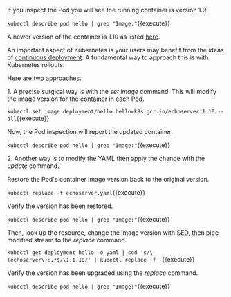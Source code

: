 If you inspect the Pod you will see the running container is version 1.9.

`kubectl describe pod hello | grep "Image:"`{{execute}}

A newer version of the container is 1.10 as listed [here](https://console.cloud.google.com/gcr/images/google-containers/GLOBAL/echoserver?gcrImageListsize=30).

An important aspect of Kubernetes is your users may benefit from the ideas of [continuous deployment](https://martinfowler.com/bliki/ContinuousDelivery.html). A fundamental way to approach this is with Kubernetes rollouts.

Here are two approaches.

1\. A precise surgical way is with the _set image_ command. This will modify the image version for the container in each Pod.

`kubectl set image deployment/hello hello=k8s.gcr.io/echoserver:1.10 --all`{{execute}}

Now, the Pod inspection will report the updated container.

`kubectl describe pod hello | grep "Image:"`{{execute}}

2\. Another way is to modify the YAML then apply the change with the _update_ command.

Restore the Pod's container image version back to the original version.

`kubectl replace -f echoserver.yaml`{{execute}}

Verify the version has been restored.

`kubectl describe pod hello | grep "Image:"`{{execute}}

Then, look up the resource, change the image version with SED, then pipe modified stream to the _replace_ command.

`kubectl get deployment hello -o yaml | sed 's/\(echoserver\):.*$/\1:1.10/' | kubectl replace -f -`{{execute}}

Verify the version has been upgraded using the _replace_ command.

`kubectl describe pod hello | grep "Image:"`{{execute}}

